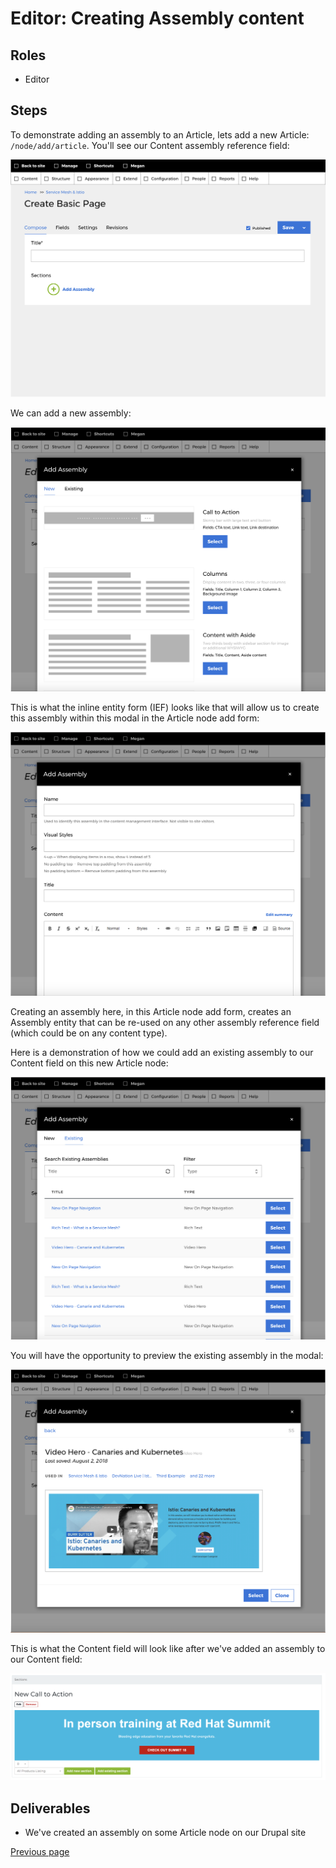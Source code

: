 # Editor: Creating Assembly content

## Roles

* Editor

## Steps

To demonstrate adding an assembly to an Article, lets add a new Article: `/node/add/article`. You'll see our Content assembly reference field:

![Content Field](../img/ContentField.png)

We can add a new assembly:

![Content Field Add New Assembly](../img/ContentFieldAddNewAssembly.png)

This is what the inline entity form (IEF) looks like that will allow us to create this assembly within this modal in the Article node add form:

![Content Field Add New Assembly IEF Form](../img/ContentFieldAddNewAssemblyIEFForm.png)

Creating an assembly here, in this Article node add form, creates an Assembly entity that can be re-used on any other assembly reference field (which could be on any content type).

Here is a demonstration of how we could add an existing assembly to our Content field on this new Article node:

![Content Field Add Existing Assembly](../img/ContentFieldAddExistingAssembly.png)

You will have the opportunity to preview the existing assembly in the modal:

![Preview Existing Assembly](../img/PreviewExistingAssembly.png)

This is what the Content field will look like after we've added an assembly to our Content field:

![Content Field Compose Widget](../img/content-field-compose-widget.png "Content Field Compose Widget")

## Deliverables

* We've created an assembly on some Article node on our Drupal site

[Previous page](./4-export-config.md)
